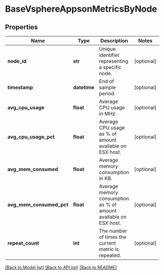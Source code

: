 # BaseVsphereAppsonMetricsByNode

## Properties
Name | Type | Description | Notes
------------ | ------------- | ------------- | -------------
**node_id** | **str** | Unique identifier representing a specific node. | [optional] 
**timestamp** | **datetime** | End of sample period. | [optional] 
**avg_cpu_usage** | **float** | Average CPU usage in MHz. | [optional] 
**avg_cpu_usage_pct** | **float** | Average CPU usage as % of amount available on ESX host. | [optional] 
**avg_mem_consumed** | **float** | Average memory consumption in KB. | [optional] 
**avg_mem_consumed_pct** | **float** | Average memory consumption as % of amount available on ESX host. | [optional] 
**repeat_count** | **int** | The number of times the current metric is repeated. | [optional] 

[[Back to Model list]](../README.md#documentation-for-models) [[Back to API list]](../README.md#documentation-for-api-endpoints) [[Back to README]](../README.md)


